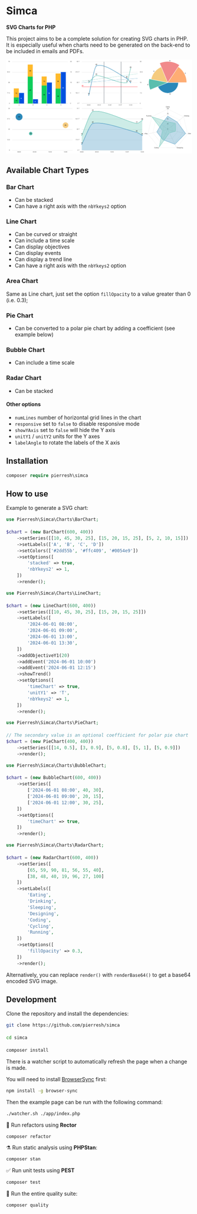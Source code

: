 # Simca

**SVG Charts for PHP**

This project aims to be a complete solution for creating SVG charts in PHP. It is especially useful when charts need to be generated on the back-end to be included in emails and PDFs.

![examples](app/example.png)

## Available Chart Types

### Bar Chart
- Can be stacked
- Can have a right axis with the `nbYkeys2` option

### Line Chart
- Can be curved or straight
- Can include a time scale
- Can display objectives
- Can display events
- Can display a trend line
- Can have a right axis with the `nbYkeys2` option

### Area Chart
Same as Line chart, just set the option `fillOpacity` to a value greater than 0 (i.e. 0.3);

### Pie Chart
- Can be converted to a polar pie chart by adding a coefficient (see example below)

### Bubble Chart
- Can include a time scale

### Radar Chart
- Can be stacked

#### Other options
- `numLines` number of horizontal grid lines in the chart
- `responsive` set to `false` to disable responsive mode
- `showYAxis` set to `false` will hide the Y axis
- `unitY1` / `unitY2` units for the Y axes
- `labelAngle` to rotate the labels of the X axis

## Installation
```php
composer require pierresh\simca
```

## How to use

Example to generate a SVG chart:

```php
use Pierresh\Simca\Charts\BarChart;

$chart = (new BarChart(600, 400))
	->setSeries([[10, 45, 30, 25], [15, 20, 15, 25], [5, 2, 10, 15]])
	->setLabels(['A', 'B', 'C', 'D'])
	->setColors(['#2dd55b', '#ffc409', '#0054e9'])
	->setOptions([
		'stacked' => true,
		'nbYkeys2' => 1,
	])
	->render();
```
```php
use Pierresh\Simca\Charts\LineChart;

$chart = (new LineChart(600, 400))
	->setSeries([[10, 45, 30, 25], [15, 20, 15, 25]])
	->setLabels([
		'2024-06-01 08:00',
		'2024-06-01 09:00',
		'2024-06-01 13:00',
		'2024-06-01 13:30',
	])
	->addObjectiveY1(20)
	->addEvent('2024-06-01 10:00')
	->addEvent('2024-06-01 12:15')
	->showTrend()
	->setOptions([
		'timeChart' => true,
		'unitY1' => 'T',
		'nbYkeys2' => 1,
	])
	->render();
```
```php
use Pierresh\Simca\Charts\PieChart;

// The secondary value is an optional coefficient for polar pie chart
$chart = (new PieChart(400, 400))
	->setSeries([[14, 0.5], [3, 0.9], [5, 0.8], [5, 1], [5, 0.9]])
	->render();
```
```php
use Pierresh\Simca\Charts\BubbleChart;

$chart = (new BubbleChart(600, 400))
	->setSeries([
		['2024-06-01 08:00', 40, 30],
		['2024-06-01 09:00', 20, 15],
		['2024-06-01 12:00', 30, 25],
	])
	->setOptions([
		'timeChart' => true,
	])
	->render();
```
```php
use Pierresh\Simca\Charts\RadarChart;

$chart = (new RadarChart(600, 400))
	->setSeries([
		[65, 59, 90, 81, 56, 55, 40],
		[38, 48, 40, 19, 96, 27, 100]
	])
	->setLabels([
		'Eating',
		'Drinking',
		'Sleeping',
		'Designing',
		'Coding',
		'Cycling',
		'Running',
	])
	->setOptions([
		'fillOpacity' => 0.3,
	])
	->render();
```

Alternatively, you can replace `render()` with `renderBase64()` to get a base64 encoded SVG image.

## Development

Clone the repository and install the dependencies:
```bash
git clone https://github.com/pierresh/simca

cd simca

composer install
```

There is a watcher script to automatically refresh the page when a change is made.

You will need to install [BrowserSync](https://browsersync.io/) first:

```bash
npm install -g browser-sync
```

Then the example page can be run with the following command:
```bash
./watcher.sh ./app/index.php
```

🧹 Run refactors using **Rector**
```bash
composer refactor
```

⚗️ Run static analysis using **PHPStan**:
```bash
composer stan
```

✅ Run unit tests using **PEST**
```bash
composer test
```

🚀 Run the entire quality suite:
```bash
composer quality
```
